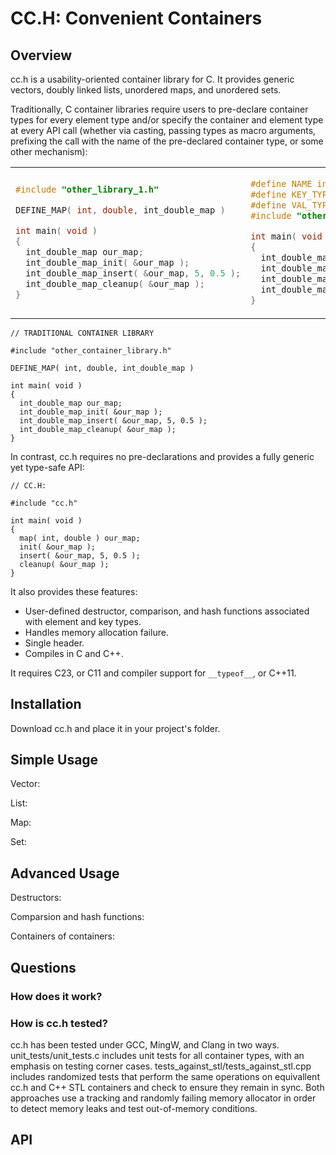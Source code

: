 # CC.H: Convenient Containers

## Overview
cc.h is a usability-oriented container library for C. It provides generic vectors, doubly linked lists, unordered maps, and unordered sets.

Traditionally, C container libraries require users to pre-declare container types for every element type and/or specify the container and element type at every API call (whether via casting, passing types as macro arguments, prefixing the call with the name of the pre-declared container type, or some other mechanism):

<table>
<tr>
<td>

```c
#include "other_library_1.h"

DEFINE_MAP( int, double, int_double_map )

int main( void )
{
  int_double_map our_map;
  int_double_map_init( &our_map );
  int_double_map_insert( &our_map, 5, 0.5 );
  int_double_map_cleanup( &our_map );
}

```

</td>
<td>

```c
#define NAME int_double_map
#define KEY_TYPE int
#define VAL_TYPE double
#include "other_library_2_map.h"

int main( void )
{
  int_double_map our_map;
  int_double_map_init( &our_map );
  int_double_map_insert( &our_map, 5, 0.5 );
  int_double_map_cleanup( &our_map );
}
```

</td>
<td>

```c
#include "other_library_3.h"

int main( void )
{
  map our_map;
  int_double_map_insert( &our_map, 5, 0.5 );
  int_double_map_cleanup( &our_map );
}
```

</td>
</tr>
</table>


```
// TRADITIONAL CONTAINER LIBRARY

#include "other_container_library.h"

DEFINE_MAP( int, double, int_double_map )

int main( void )
{
  int_double_map our_map;
  int_double_map_init( &our_map );
  int_double_map_insert( &our_map, 5, 0.5 );
  int_double_map_cleanup( &our_map );
}
```

In contrast, cc.h requires no pre-declarations and provides a fully generic yet type-safe API:

```
// CC.H:

#include "cc.h"

int main( void )
{
  map( int, double ) our_map;
  init( &our_map );
  insert( &our_map, 5, 0.5 );
  cleanup( &our_map );
}
```
It also provides these features:

- User-defined destructor, comparison, and hash functions associated with element and key types.
- Handles memory allocation failure.
- Single header.
- Compiles in C and C++.

It requires C23, or C11 and compiler support for `__typeof__`, or C++11.

## Installation
Download cc.h and place it in your project's folder.

## Simple Usage

Vector:

List:

Map:

Set:

## Advanced Usage

Destructors:

Comparsion and hash functions:

Containers of containers:

## Questions

### How does it work?



### How is cc.h tested?

cc.h has been tested under GCC, MingW, and Clang in two ways. unit_tests/unit_tests.c includes unit tests for all container types, with an emphasis on testing corner cases. tests_against_stl/tests_against_stl.cpp includes randomized tests that perform the same operations on equivallent cc.h and C++ STL containers and check to ensure they remain in sync. Both approaches use a tracking and randomly failing memory allocator in order to detect memory leaks and test out-of-memory conditions.

## API

